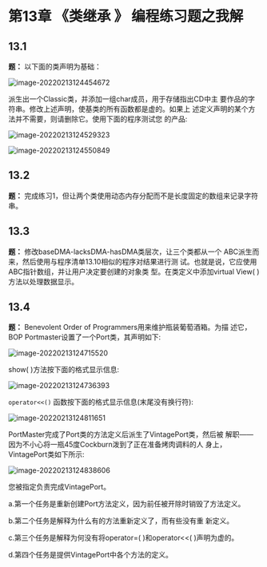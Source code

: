 # 第13章 《类继承 》 编程练习题之我解

## 13.1

**题：** 以下面的类声明为基础：

![image-20220213124454672](https://static.fungenomics.com/images/2022/02/image-20220213124454672.png)

派生出一个Classic类，并添加一组char成员，用于存储指出CD中主 要作品的字符串。修改上述声明，使基类的所有函数都是虚的。如果上 述定义声明的某个方法并不需要，则请删除它。使用下面的程序测试您 的产品:

![image-20220213124529323](https://static.fungenomics.com/images/2022/02/image-20220213124529323.png)

![image-20220213124550849](https://static.fungenomics.com/images/2022/02/image-20220213124550849.png)

## 13.2

**题：** 完成练习1，但让两个类使用动态内存分配而不是长度固定的数组来记录字符串。

## 13.3

**题：** 修改baseDMA-lacksDMA-hasDMA类层次，让三个类都从一个 ABC派生而来，然后使用与程序清单13.10相似的程序对结果进行测 试。也就是说，它应使用ABC指针数组，并让用户决定要创建的对象类 型。在类定义中添加virtual View( )方法以处理数据显示。

## 13.4

**题：** Benevolent Order of Programmers用来维护瓶装葡萄酒箱。为描 述它，BOP Portmaster设置了一个Port类，其声明如下:

![image-20220213124715520](https://static.fungenomics.com/images/2022/02/image-20220213124715520.png)

show( )方法按下面的格式显示信息:

![image-20220213124736393](https://static.fungenomics.com/images/2022/02/image-20220213124736393.png)

`operator<<()` 函数按下面的格式显示信息(末尾没有换行符):

![image-20220213124811651](https://static.fungenomics.com/images/2022/02/image-20220213124811651.png)

PortMaster完成了Port类的方法定义后派生了VintagePort类，然后被 解职——因为不小心将一瓶45度Cockburn泼到了正在准备烤肉调料的人 身上，VintagePort类如下所示:

![image-20220213124838606](https://static.fungenomics.com/images/2022/02/image-20220213124838606.png)

您被指定负责完成VintagePort。

a.第一个任务是重新创建Port方法定义，因为前任被开除时销毁了方法定义。

b.第二个任务是解释为什么有的方法重新定义了，而有些没有重 新定义。

c.第三个任务是解释为何没有将operator=( )和operator<<( )声明为虚的。

d.第四个任务是提供VintagePort中各个方法的定义。











